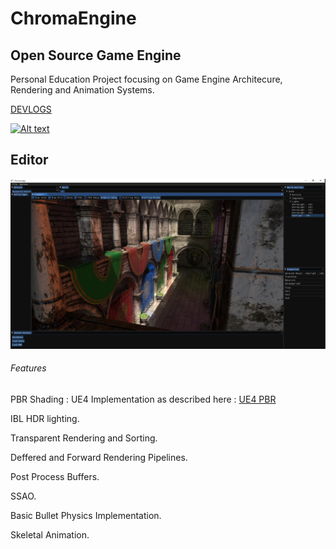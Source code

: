 # ChromaEngine
## Open Source Game Engine
Personal Education Project focusing on Game Engine Architecure, Rendering and Animation Systems.

[DEVLOGS](https://www.youtube.com/watch?v=YeyiEYRT1Ac)

[![Alt text](https://static.wixstatic.com/media/755aac_316019612db440d9a17f566fe23a1654~mv2.gif)](https://www.youtube.com/watch?v=YeyiEYRT1Ac)

## Editor
![](Chroma/Chroma/resources/textures/editor/Editor_00.PNG)

###### Features
PBR Shading : UE4 Implementation as described here : [UE4 PBR](https://cdn2.unrealengine.com/Resources/files/2013SiggraphPresentationsNotes-26915738.pdf )

IBL HDR lighting.

Transparent Rendering and Sorting.

Deffered and Forward Rendering Pipelines.

Post Process Buffers.

SSAO.

Basic Bullet Physics Implementation.

Skeletal Animation.


